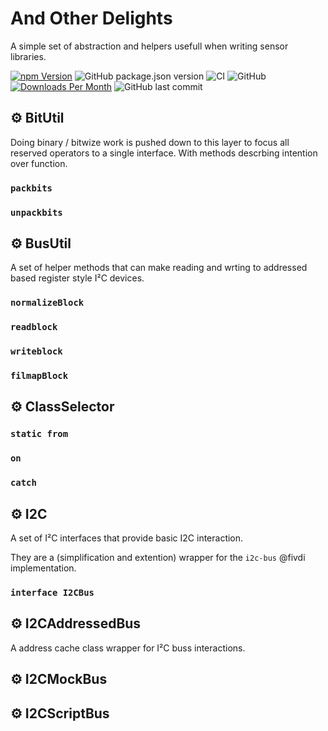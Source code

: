 # And Other Delights

A simple set of abstraction and helpers usefull when writing sensor libraries.


[![npm Version](https://img.shields.io/npm/v/@johntalton/and-other-delights.svg)](https://www.npmjs.com/package/@johntalton/and-other-delights)
![GitHub package.json version](https://img.shields.io/github/package-json/v/johntalton/and-other-delights)
![CI](https://github.com/johntalton/and-other-delights/workflows/CI/badge.svg?branch=master&event=push)
![GitHub](https://img.shields.io/github/license/johntalton/and-other-delights)
[![Downloads Per Month](https://img.shields.io/npm/dm/@johntalton/and-other-delights.svg)](https://www.npmjs.com/package/@johntalton/and-other-delights)
![GitHub last commit](https://img.shields.io/github/last-commit/johntalton/and-other-delights)

## :gear: BitUtil

Doing binary / bitwize work is pushed down to this layer to focus all reserved operators to a single interface.  With methods descrbing intention over function.

### `packbits`

### `unpackbits`

## :gear: BusUtil

A set of helper methods that can make reading and wrting to addressed based register style I²C devices.

### `normalizeBlock`

### `readblock`

### `writeblock`

### `filmapBlock`

## :gear: ClassSelector

### `static from`

### `on`

### `catch`

## :gear: I2C

A set of I²C interfaces that provide basic I2C interaction.

They are a (simplification and extention) wrapper for the `i2c-bus` @fivdi implementation.

### `interface I2CBus`

## :gear: I2CAddressedBus

A address cache class wrapper for I²C buss interactions.

## :gear: I2CMockBus

## :gear: I2CScriptBus